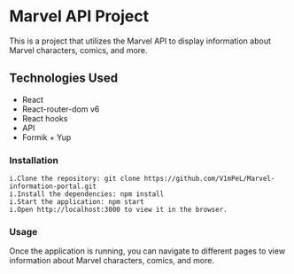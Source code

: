 # Marvel API Project

This is a project that utilizes the Marvel API to display information about Marvel characters, comics, and more.

## Technologies Used

   - React
   - React-router-dom v6
   - React hooks
   - API
   - Formik + Yup

### Installation
    i.Clone the repository: git clone https://github.com/V1mPeL/Marvel-information-portal.git
    i.Install the dependencies: npm install
    i.Start the application: npm start
    i.Open http://localhost:3000 to view it in the browser.
   
### Usage
  Once the application is running, you can navigate to different pages to view information about Marvel characters, comics, and more.
